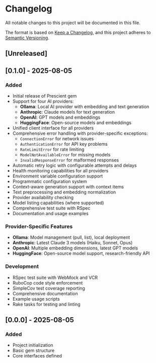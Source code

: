 # Changelog

All notable changes to this project will be documented in this file.

The format is based on [Keep a Changelog](https://keepachangelog.com/en/1.0.0/),
and this project adheres to [Semantic Versioning](https://semver.org/spec/v2.0.0.html).

## [Unreleased]

## [0.1.0] - 2025-08-05

### Added

- Initial release of Prescient gem
- Support for four AI providers:
  - **Ollama**: Local AI provider with embedding and text generation
  - **Anthropic**: Claude models for text generation
  - **OpenAI**: GPT models and embeddings
  - **HuggingFace**: Open-source models and embeddings
- Unified client interface for all providers
- Comprehensive error handling with provider-specific exceptions:
  - `ConnectionError` for network issues
  - `AuthenticationError` for API key problems
  - `RateLimitError` for rate limiting
  - `ModelNotAvailableError` for missing models
  - `InvalidResponseError` for malformed responses
- Automatic retry logic with configurable attempts and delays
- Health monitoring capabilities for all providers
- Environment variable configuration support
- Programmatic configuration system
- Context-aware generation support with context items
- Text preprocessing and embedding normalization
- Provider availability checking
- Model listing capabilities (where supported)
- Comprehensive test suite with RSpec
- Documentation and usage examples

### Provider-Specific Features

- **Ollama**: Model management (pull, list), local deployment
- **Anthropic**: Latest Claude 3 models (Haiku, Sonnet, Opus)
- **OpenAI**: Multiple embedding dimensions, latest GPT models
- **HuggingFace**: Open-source model support, research-friendly API

### Development

- RSpec test suite with WebMock and VCR
- RuboCop code style enforcement
- SimpleCov test coverage reporting
- Comprehensive documentation
- Example usage scripts
- Rake tasks for testing and linting

## [0.0.0] - 2025-08-05

### Added

- Project initialization
- Basic gem structure
- Core interfaces defined

